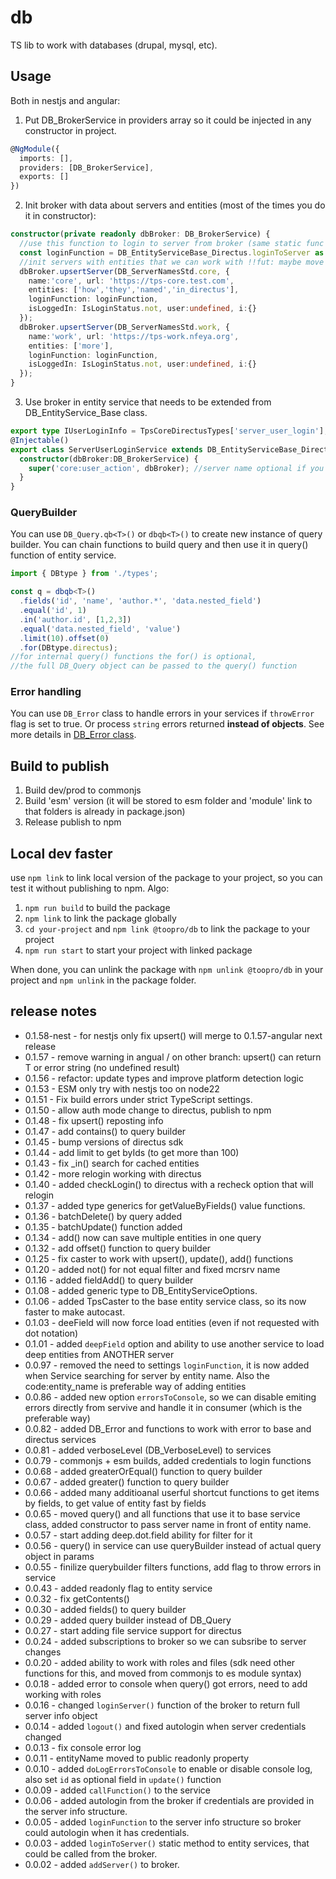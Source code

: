 # db

TS lib to work with databases (drupal, mysql, etc).

## Usage

Both in nestjs and angular:
1. Put DB_BrokerService in providers array so it could be injected in any constructor in project.
```typescript
@NgModule({
  imports: [],
  providers: [DB_BrokerService],
  exports: []
})
```
2. Init broker with data about servers and entities (most of the times you do it in constructor):
```typescript
constructor(private readonly dbBroker: DB_BrokerService) {
  //use this function to login to server from broker (same static func for all servers because they all use same Directus implementation
  const loginFunction = DB_EntityServiceBase_Directus.loginToServer as (srv?:DB_ServerInfo) => Promise<IsLoginStatus>;
  //init servers with entities that we can work with !!fut: maybe move this data to tps_core server
  dbBroker.upsertServer(DB_ServerNamesStd.core, {
    name:'core', url: 'https://tps-core.test.com',
    entities: ['how','they','named','in_directus'],
    loginFunction: loginFunction,
    isLoggedIn: IsLoginStatus.not, user:undefined, i:{}
  });
  dbBroker.upsertServer(DB_ServerNamesStd.work, {
    name:'work', url: 'https://tps-work.nfeya.org',
    entities: ['more'],
    loginFunction: loginFunction,
    isLoggedIn: IsLoginStatus.not, user:undefined, i:{}
  });
}
```
3. Use broker in entity service that needs to be extended from DB_EntityService_Base class.
```typescript
export type IUserLoginInfo = TpsCoreDirectusTypes['server_user_login'];
@Injectable()
export class ServerUserLoginService extends DB_EntityServiceBase_Directus<IUserLoginInfo> {
  constructor(dbBroker:DB_BrokerService) {
    super('core:user_action', dbBroker); //server name optional if you init dbBroker with entity names
  }
}
```

### QueryBuilder
You can use `DB_Query.qb<T>()` or `dbqb<T>()` to create new instance of query builder.
You can chain functions to build query and then use it in query() function of entity service.

```typescript
import { DBtype } from './types';

const q = dbqb<T>()
  .fields('id', 'name', 'author.*', 'data.nested_field')
  .equal('id', 1)
  .in('author.id', [1,2,3])
  .equal('data.nested_field', 'value')
  .limit(10).offset(0)
  .for(DBtype.directus);
//for internal query() functions the for() is optional,
//the full DB_Query object can be passed to the query() function
```

### Error handling
You can use `DB_Error` class to handle errors in your services if `throwError` flag is set to true.
Or process `string` errors returned __instead of objects__. See more details in [DB_Error class](src/lib/types/db.error.ts).

## Build to publish

1. Build dev/prod to commonjs
2. Build 'esm' version (it will be stored to esm folder and 'module' link to that folders is already in package.json)
3. Release publish to npm

## Local dev faster
use `npm link` to link local version of the package to your project, 
so you can test it without publishing to npm.
Algo:
1. `npm run build` to build the package
2. `npm link` to link the package globally
3. `cd your-project` and `npm link @toopro/db` to link the package to your project
4. `npm run start` to start your project with linked package

When done, you can unlink the package with `npm unlink @toopro/db`
in your project and `npm unlink` in the package folder.


## release notes
- 0.1.58-nest - for nestjs only fix upsert() will merge to 0.1.57-angular next release
- 0.1.57 - remove warning in angual / on other branch: upsert() can return T or error string (no undefined result)
- 0.1.56 - refactor: update types and improve platform detection logic
- 0.1.53 - ESM only try with nestjs too on node22
- 0.1.51 - Fix build errors under strict TypeScript settings.
- 0.1.50 - allow auth mode change to directus, publish to npm
- 0.1.48 - fix upsert() reposting info
- 0.1.47 - add contains() to query builder
- 0.1.45 - bump versions of directus sdk
- 0.1.44 - add limit to get byIds (to get more than 100)
- 0.1.43 - fix _in() search for cached entities
- 0.1.42 - more relogin working with directus
- 0.1.40 - added checkLogin() to directus with a recheck option that will relogin
- 0.1.37 - added type generics for getValueByFields() value functions.
- 0.1.36 - batchDelete() by query added
- 0.1.35 - batchUpdate() function added
- 0.1.34 - add() now can save multiple entities in one query
- 0.1.32 - add offset() function to query builder
- 0.1.25 - fix caster to work with upsert(), update(), add() functions
- 0.1.20 - added not() for not equal filter and fixed mcrsrv name
- 0.1.16 - added fieldAdd() to query builder
- 0.1.08 - added generic type to DB_EntityServiceOptions.
- 0.1.06 - added TpsCaster to the base entity service class, so its now faster to make autocast.
- 0.1.03 - deeField will now force load entities (even if not requested with dot notation)
- 0.1.01 - added `deepField` option and ability to use another service to load deep entities from ANOTHER server
- 0.0.97 - removed the need to settings `loginFunction`, it is now added when Service searching for server by entity name. Also the code:entity_name is preferable way of adding entities
- 0.0.86 - added new option `errorsToConsole`, so we can disable emiting errors directly from servive and handle it in consumer (which is the preferable way)
- 0.0.82 - added DB_Error and functions to work with error to base and directus services
- 0.0.81 - added verboseLevel (DB_VerboseLevel) to services
- 0.0.79 - commonjs + esm builds, added credentials to login functions
- 0.0.68 - added greaterOrEqual() function to query builder
- 0.0.67 - added greater() function to query builder
- 0.0.66 - added many additioanal userful shortcut functions to get items by fields, to get value of entity fast by fields
- 0.0.65 - moved query() and all functions that use it to base service class, added constructor to pass server name in front of entity name.
- 0.0.57 - start adding deep.dot.field ability for filter for it
- 0.0.56 - query() in service can use queryBuilder instead of actual query object in params
- 0.0.55 - finilize querybuilder filters functions, add flag to throw errors in service
- 0.0.43 - added readonly flag to entity service
- 0.0.32 - fix getContents()
- 0.0.30 - added fields() to query builder
- 0.0.29 - added query builder instead of DB_Query
- 0.0.27 - start adding file service support for directus
- 0.0.24 - added subscriptions to broker so we can subsribe to server changes
- 0.0.20 - added ability to work with roles and files (sdk need other functions for this, and moved from commonjs to es module syntax)
- 0.0.18 - added error to console when query() got errors, need to add working with roles
- 0.0.16 - changed `loginServer()` function of the broker to return full server info object
- 0.0.14 - added `logout()` and fixed autologin when server credentials changed
- 0.0.13 - fix console error log
- 0.0.11 - entityName moved to public readonly property
- 0.0.10 - added `doLogErrorsToConsole` to enable or disable console log, also set `id` as optional field in `update()` function
- 0.0.09 - added `callFunction()` to the service
- 0.0.06 - added autologin from the broker if credentials are provided in the server info structure.
- 0.0.05 - added `loginFunction` to the server info structure so broker could autologin when it has credentials.
- 0.0.03 - added `loginToServer()` static method to entity services, that could be called from the broker.
- 0.0.02 - added `addServer()` to broker.
